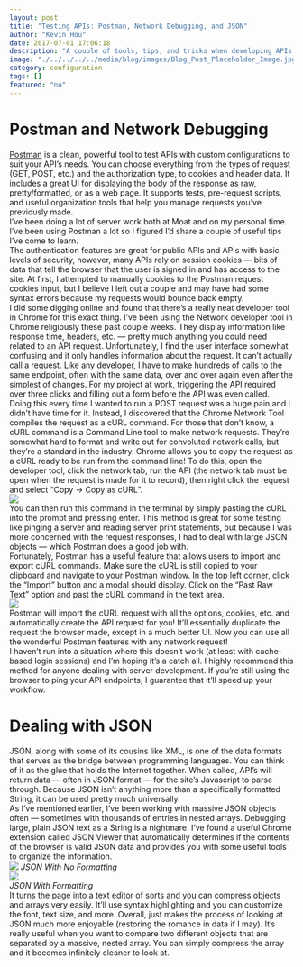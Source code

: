 ```yaml
---
layout: post
title: "Testing APIs: Postman, Network Debugging, and JSON"
author: "Kevin Hou"
date: 2017-07-01 17:06:18
description: "A couple of tools, tips, and tricks when developing APIs to improve your workflow."
image: "./../../../../media/blog/images/Blog_Post_Placeholder_Image.jpg"
category: configuration
tags: []
featured: "no"
---
```

# Postman and Network Debugging

<a href="https://www.getpostman.com/" target="_blank">Postman</a> is a clean, powerful tool to test APIs with custom configurations to suit your API’s needs. You can choose everything from the types of request (GET, POST, etc.) and the authorization type, to cookies and header data. It includes a great UI for displaying the body of the response as raw, pretty/formatted, or as a web page. It supports tests, pre-request scripts, and useful organization tools that help you manage requests you’ve previously made.
<br class="post-line-break">
I’ve been doing a lot of server work both at Moat and on my personal time. I’ve been using Postman a lot so I figured I’d share a couple of useful tips I’ve come to learn.
<br class="post-line-break">
The authentication features are great for public APIs and APIs with basic levels of security, however, many APIs rely on session cookies — bits of data that tell the browser that the user is signed in and has access to the site. At first, I attempted to manually cookies to the Postman request cookies input, but I believe I left out a couple and may have had some syntax errors because my requests would bounce back empty.
<br class="post-line-break">
I did some digging online and found that there’s a really neat developer tool in Chrome for this exact thing. I’ve been using the Network developer tool in Chrome religiously these past couple weeks. They display information like response time, headers, etc. — pretty much anything you could need related to an API request. Unfortunately, I find the user interface somewhat confusing and it only handles information about the request. It can’t actually call a request. Like any developer, I have to make hundreds of calls to the same endpoint, often with the same data, over and over again even after the simplest of changes. For my project at work, triggering the API required over three clicks and filling out a form before the API was even called. Doing this every time I wanted to run a POST request was a huge pain and I didn’t have time for it. Instead, I discovered that the Chrome Network Tool compiles the request as a cURL command. For those that don’t know, a cURL command is a Command Line tool to make network requests. They’re somewhat hard to format and write out for convoluted network calls, but they’re a standard in the industry. Chrome allows you to copy the request as a cURL ready to be run from the command line! To do this, open the developer tool, click the network tab, run the API (the network tab must be open when the request is made for it to record), then right click the request and select “Copy → Copy as cURL”.
<br class="post-line-break">
<img src="./../../../../media/blog/images/API-Testing/Chrome_Copy_cURL.png" class="iPhone-screenshots-large">
<br class="post-line-break">
You can then run this command in the terminal by simply pasting the cURL into the prompt and pressing enter. This method is great for some testing like pinging a server and reading server print statements, but because I was more concerned with the request responses, I had to deal with large JSON objects — which Postman does a good job with.
<br class="post-line-break">
Fortunately, Postman has a useful feature that allows users to import and export cURL commands. Make sure the cURL is still copied to your clipboard and navigate to your Postman window. In the top left corner, click the “Import” button and a modal should display. Click on the “Past Raw Text” option and past the cURL command in the text area.
<br class="post-line-break">
<img src="./../../../../media/blog/images/API-Testing/Postman_Import_cURL.png" class="iPhone-screenshots-large">
<br class="post-line-break">
Postman will import the cURL request with all the options, cookies, etc. and automatically create the API request for you! It’ll essentially duplicate the request the browser made, except in a much better UI. Now you can use all the wonderful Postman features with any network request!
<br class="post-line-break">
I haven’t run into a situation where this doesn’t work (at least with cache-based login sessions) and I’m hoping it’s a catch all. I highly recommend this method for anyone dealing with server development. If you’re still using the browser to ping your API endpoints, I guarantee that it’ll speed up your workflow.
<br class="post-line-break">

# Dealing with JSON
JSON, along with some of its cousins like XML, is one of the data formats that serves as the bridge between programming languages. You can think of it as the glue that holds the Internet together. When called, API’s will return data — often in JSON format — for the site’s Javascript to parse through. Because JSON isn’t anything more than a specifically formatted String, it can be used pretty much universally.
<br class="post-line-break">
As I’ve mentioned earlier, I’ve been working with massive JSON objects often — sometimes with thousands of entries in nested arrays. Debugging large, plain JSON text as a String is a nightmare. I’ve found a useful Chrome extension called JSON Viewer that automatically determines if the contents of the browser is valid JSON data and provides you with some useful tools to organize the information.
<br class="post-line-break">
<img src="./../../../../media/blog/images/API-Testing/Raw_JSON_Bad.png">
_JSON With No Formatting_
<br>
<img src="./../../../../media/blog/images/API-Testing/JSON_Viewer_Extension.png" class="iPhone-screenshots-large"><br>
_JSON With Formatting_
<br class="post-line-break">
It turns the page into a text editor of sorts and you can compress objects and arrays very easily. It’ll use syntax highlighting and you can customize the font, text size, and more. Overall, just makes the process of looking at JSON much more enjoyable (restoring the romance in data if I may). It’s really useful when you want to compare two different objects that are separated by a massive, nested array. You can simply compress the array and it becomes infinitely cleaner to look at.

